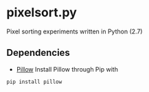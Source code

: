 pixelsort.py
============

Pixel sorting experiments written in Python (2.7)

## Dependencies
* [Pillow](http://python-pillow.github.io/)
Install Pillow through Pip with
```
pip install pillow
```
